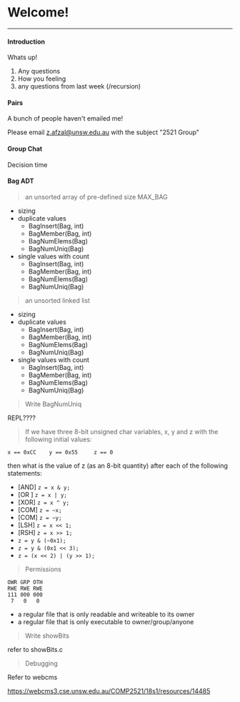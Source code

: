 # Welcome!
---


#### Introduction

Whats up!

1. Any questions
2. How you feeling
3. any questions from last week (/recursion)

#### Pairs

A bunch of people haven't emailed me!

Please email z.afzal@unsw.edu.au with the subject "2521 <CLASS> Group"

#### Group Chat

Decision time

#### Bag ADT

> an unsorted array of pre-defined size MAX_BAG

- sizing
- duplicate values
	- BagInsert(Bag, int)
	- BagMember(Bag, int)
	- BagNumElems(Bag)
	- BagNumUniq(Bag)
- single values with count
	- BagInsert(Bag, int)
	- BagMember(Bag, int)
	- BagNumElems(Bag)
	- BagNumUniq(Bag)

> an unsorted linked list

- sizing
- duplicate values
	- BagInsert(Bag, int)
	- BagMember(Bag, int)
	- BagNumElems(Bag)
	- BagNumUniq(Bag)
- single values with count
	- BagInsert(Bag, int)
	- BagMember(Bag, int)
	- BagNumElems(Bag)
	- BagNumUniq(Bag)

> Write BagNumUniq

REPL????

> If we have three 8-bit unsigned char variables, x, y and z with the following initial values:

```
x == 0xCC    y == 0x55     z == 0
```

then what is the value of z (as an 8-bit quantity) after each of the following statements:

* [AND] `z = x & y;`
* [OR ] `z = x | y;`
* [XOR] `z = x ^ y;`
* [COM] `z = ~x;`
* [COM] `z = ~y;`
* [LSH] `z = x << 1;`
* [RSH] `z = x >> 1;`
* `z = y & (~0x1);`
* `z = y & (0x1 << 3);`
* `z = (x << 2) | (y >> 1);`

> Permissions

```
OWR GRP OTH
RWE RWE RWE
111 000 000
 7   0   0
```

- a regular file that is only readable and writeable to its owner
- a regular file that is only executable to owner/group/anyone

> Write showBits

refer to showBits.c

> Debugging

Refer to webcms

https://webcms3.cse.unsw.edu.au/COMP2521/18s1/resources/14485

